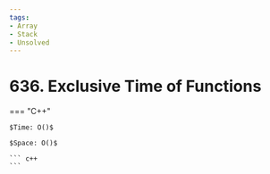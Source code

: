 ```yaml
---
tags:
- Array
- Stack
- Unsolved
---
```



# 636. Exclusive Time of Functions

=== "C++"

    $Time: O()$

    $Space: O()$

    ``` c++
    ```